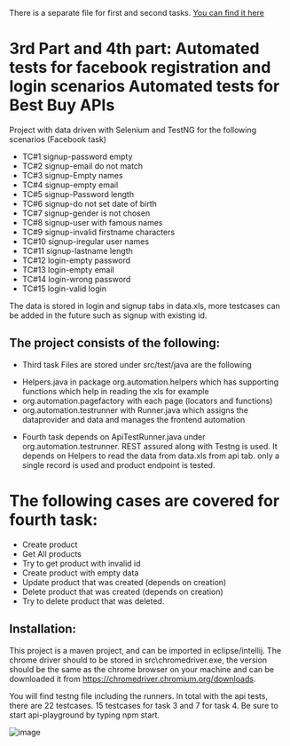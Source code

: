 There is a separate file for first and second tasks. [You can find it here](../Task1And2.md)

3rd Part and 4th part: Automated tests for facebook registration and login scenarios Automated tests for Best Buy APIs
=================

Project with data driven with Selenium and TestNG for the following scenarios (Facebook task)

* TC#1 signup-password empty
* TC#2 signup-email do not match
* TC#3 signup-Empty names
* TC#4 signup-empty email
* TC#5 signup-Password length
* TC#6 signup-do not set date of birth
* TC#7 signup-gender is not chosen
* TC#8 signup-user with famous names
* TC#9 signup-invalid firstname characters
* TC#10 signup-iregular user names
* TC#11 signup-lastname length
* TC#12 login-empty password
* TC#13 login-empty email
* TC#14 login-wrong password
* TC#15 login-valid login

The data is stored in login and signup tabs in data.xls, more testcases can be added in the future such as signup with existing id.

The project consists of the following:
--------------------------------------
* Third task Files are stored under src/test/java are the following
<ul>
	<li>Helpers.java in package org.automation.helpers which has supporting functions which help in reading the xls for example</li>
	<li>org.automation.pagefactory with each page (locators and functions)</li>
	<li>org.automation.testrunner with Runner.java which assigns the dataprovider and data and manages the frontend automation</li>
</ul>

* Fourth task depends on ApiTestRunner.java under org.automation.testrunner. REST assured along with Testng is used. It depends on Helpers to read the data from data.xls from api tab. only a single record is used and product endpoint is tested.

The following cases are covered for fourth task:
================================================
* Create product
* Get All products
* Try to get product with invalid id
* Create product with empty data
* Update product that was created (depends on creation)
* Delete product that was created (depends on creation)
* Try to delete product that was deleted.


Installation:
--------------
This project is a maven project, and can be imported in eclipse/intellij. The chrome driver should to be stored in src\chromedriver.exe, the version should be the same as the chrome browser on your machine and can be downloaded it from https://chromedriver.chromium.org/downloads.

You will find testng file including the runners. In total with the api tests, there are 22 testcases. 15 testcases for task 3 and 7 for task 4. Be sure to start api-playground by typing npm start.

![image](https://user-images.githubusercontent.com/32613878/116465151-21fc0c00-a86d-11eb-877c-6c7cb1dfa897.png)
